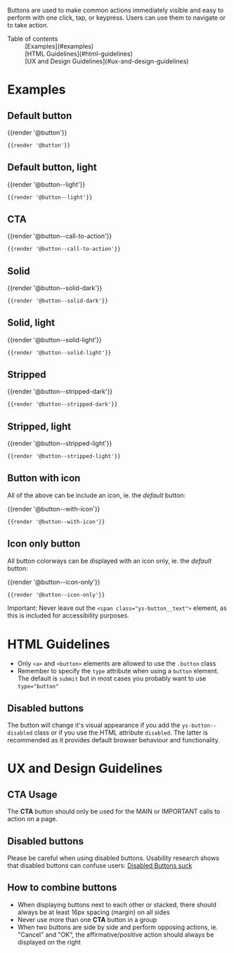 Buttons are used to make common actions immediately visible and easy to perform with one click, tap, or keypress. Users can use them to navigate or to take action.

<nav class="element-navigation">
  <dl class="element-navigation__list">
    <dt class="element-navigation__title">Table of contents</dt>
    <dd class="element-navigation__item">[Examples](#examples)</dd>
    <dd class="element-navigation__item">[HTML Guidelines](#html-guidelines)</dd>
    <dd class="element-navigation__item">[UX and Design Guidelines](#ux-and-design-guidelines)</dd>
  </dl>
</nav>

# Examples
## Default button
<div class="element-preview">
  <div class="element-preview__inner">{{render '@button'}}</div>
</div>

```html
{{render '@button'}}
```


## Default button, light
<div class="element-preview element-preview--dark">
  <div class="element-preview__inner">{{render '@button--light'}}</div>
</div>

```html
{{render '@button--light'}}
```

## CTA
<div class="element-preview">
  <div class="element-preview__inner">{{render '@button--call-to-action'}}</div>
</div>

```html
{{render '@button--call-to-action'}}
```

## Solid
<div class="element-preview">
  <div class="element-preview__inner">{{render '@button--solid-dark'}}</div>
</div>

```html
{{render '@button--solid-dark'}}
```

## Solid, light
<div class="element-preview element-preview--dark">
  <div class="element-preview__inner">{{render '@button--solid-light'}}</div>
</div>

```html
{{render '@button--solid-light'}}
```

## Stripped
<div class="element-preview">
  <div class="element-preview__inner">{{render '@button--stripped-dark'}}</div>
</div>

```html
{{render '@button--stripped-dark'}}
```

## Stripped, light
<div class="element-preview element-preview--dark">
  <div class="element-preview__inner">{{render '@button--stripped-light'}}</div>
</div>

```html
{{render '@button--stripped-light'}}
```

## Button with icon
All of the above can be include an icon, ie. the *default* button:
<div class="element-preview">
  <div class="element-preview__inner">{{render '@button--with-icon'}}</div>
</div>

```html
{{render '@button--with-icon'}}
```

## Icon only button
All button colorways can be displayed with an icon only, ie. the *default* button:
<div class="element-preview">
  <div class="element-preview__inner">{{render '@button--icon-only'}}</div>
</div>

```html
{{render '@button--icon-only'}}
```
Important: Never leave out the `<span class="ys-button__text">` element, as this is included for accessibility purposes.


# HTML Guidelines
 - Only `<a>` and `<button>` elements are allowed to use the `.button` class
 - Remember to specify the `type` attribute when using a `button` element. The default is `submit` but in most cases you probably want to use `type="button"`

## Disabled buttons
The button will change it's visual appearance if you add the `ys-button--disabled` class or if you use the HTML attribute `disabled`. The latter is recommended as it provides default browser behaviour and functionality.

# UX and Design Guidelines
## CTA Usage
The **CTA** button should only be used for the MAIN or IMPORTANT calls to action on a page.

## Disabled buttons
Please be careful when using disabled buttons. Usability research shows that disabled buttons can confuse users: [Disabled Buttons suck](https://axesslab.com/disabled-buttons-suck/)

## How to combine buttons
- When displaying buttons next to each other or stacked, there should always be at least 16px spacing (margin) on all sides
- Never use more than one **CTA** button in a group
- When two buttons are side by side and perform opposing actions, ie. "Cancel" and "OK", the affirmative/positive action should always be displayed on the right


